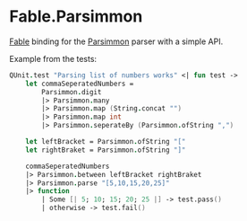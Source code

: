 # Fable.Parsimmon
[Fable](http://fable.io/) binding for the [Parsimmon](https://github.com/jneen/parsimmon) parser with a simple API. 

Example from the tests:
```fs
QUnit.test "Parsing list of numbers works" <| fun test ->
    let commaSeperatedNumbers = 
        Parsimmon.digit
        |> Parsimmon.many
        |> Parsimmon.map (String.concat "")
        |> Parsimmon.map int
        |> Parsimmon.seperateBy (Parsimmon.ofString ",")

    let leftBracket = Parsimmon.ofString "["
    let rightBraket = Parsimmon.ofString "]"

    commaSeperatedNumbers
    |> Parsimmon.between leftBracket rightBraket
    |> Parsimmon.parse "[5,10,15,20,25]"
    |> function
        | Some [| 5; 10; 15; 20; 25 |] -> test.pass()
        | otherwise -> test.fail()
``` 